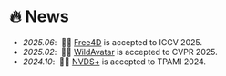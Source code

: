 # 🔥 News
- *2025.06*: &nbsp;🎉🎉 [Free4D](https://free4d.github.io/) is accepted to ICCV 2025.
- *2025.02*: &nbsp;🎉🎉 [WildAvatar](https://wildavatar.github.io/) is accepted to CVPR 2025.
- *2024.10*: &nbsp;🎉🎉 [NVDS+](https://wildavatar.github.io/) is accepted to TPAMI 2024.